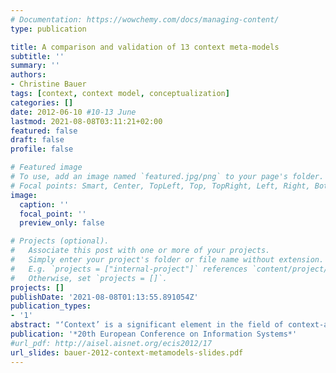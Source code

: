 ```yaml
---
# Documentation: https://wowchemy.com/docs/managing-content/
type: publication

title: A comparison and validation of 13 context meta-models
subtitle: ''
summary: ''
authors:
- Christine Bauer
tags: [context, context model, conceptualization]
categories: []
date: 2012-06-10 #10-13 June
lastmod: 2021-08-08T03:11:21+02:00
featured: false
draft: false
profile: false

# Featured image
# To use, add an image named `featured.jpg/png` to your page's folder.
# Focal points: Smart, Center, TopLeft, Top, TopRight, Left, Right, BottomLeft, Bottom, BottomRight.
image:
  caption: ''
  focal_point: ''
  preview_only: false

# Projects (optional).
#   Associate this post with one or more of your projects.
#   Simply enter your project's folder or file name without extension.
#   E.g. `projects = ["internal-project"]` references `content/project/deep-learning/index.md`.
#   Otherwise, set `projects = []`.
projects: []
publishDate: '2021-08-08T01:13:55.891054Z'
publication_types:
- '1'
abstract: "‘Context’ is a significant element in the field of context-aware and pervasive computing. Thereby, a context meta-model defines context on an abstract level. Simultaneously, a context meta-model builds the basis for specific context models that support system designers in their decisions which context variables to integrate in a particular intelligent context-adaptive system. This paper compares 13 meta-models with respect to their scope. Taking an empirical approach, we matched the meta-models against context variables used in research practice. On the one hand, the meta-models find themselves well reflected by research practice, in a sense that the models’ context categories can be described by context variables reported in research. On the other hand, the results clearly indicate that each of the 13 context meta-models fails to describe the full landscape of context. Many context variables used in reported research are not covered by any of the analysed context meta-models. Accordingly, this paper calls on the research community to advance its basic theories continuously because the research field needs theories that reflect reality."
publication: '*20th European Conference on Information Systems*'
#url_pdf: http://aisel.aisnet.org/ecis2012/17
url_slides: bauer-2012-context-metamodels-slides.pdf
---
```

